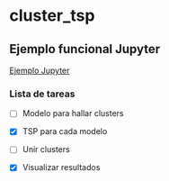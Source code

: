# cluster_tsp

## Ejemplo funcional Jupyter

[Ejemplo Jupyter](./source/ejemplo.ipynb)

### Lista de tareas

- [ ] Modelo para hallar clusters  
- [X] TSP para cada modelo  
- [ ] Unir clusters  
- [X] Visualizar resultados

